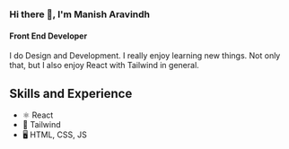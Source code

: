 ### Hi there 👋, I'm Manish Aravindh
#### Front End Developer

I do Design and Development. I really enjoy learning new things. Not only that, but I also enjoy React with Tailwind in general.

## Skills and Experience
* ⚛️ React
* 🌊 Tailwind
* 🖥️ HTML, CSS, JS
<!--
**ManishEmpire2007/ManishEmpire2007** is a ✨ _special_ ✨ repository because its `README.md` (this file) appears on your GitHub profile.

Here are some ideas to get you started:

- 🔭 I’m currently working on ...
- 🌱 I’m currently learning ...
- 👯 I’m looking to collaborate on ...
- 🤔 I’m looking for help with ...
- 💬 Ask me about ...
- 📫 How to reach me: ...
- 😄 Pronouns: ...
- ⚡ Fun fact: ...
-->
